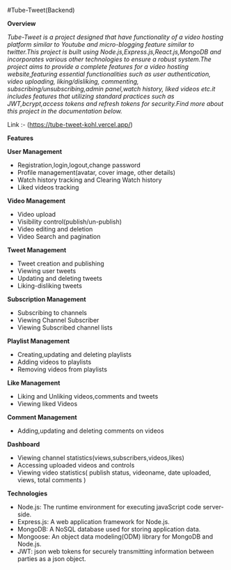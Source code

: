 #Tube-Tweet(Backend)

**Overview**

*Tube-Tweet is a project designed that have functionality of a video hosting platform similar to Youtube and micro-blogging feature similar to twitter.This project is built using Node.js,Express.js,React.js,MongoDB and incorporates various other technologies to ensure a robust system.The project aims to provide a complete features for a video hosting website,featuring essential functionalities such as user authentication, video uploading, liking/disliking, commenting, subscribing/unsubscribing,admin panel,watch history, liked videos etc.it includes features that utilizing standard practices such as JWT,bcrypt,access tokens and refresh tokens for security.Find more about this project in the documentation below.*

Link :- (https://tube-tweet-kohl.vercel.app/)

**Features**

**User Management**

   * Registration,login,logout,change password
   * Profile management(avatar, cover image, other details)
   * Watch history tracking and Clearing Watch history
   * Liked videos tracking

**Video Management**

   * Video upload
   * Visibility control(publish/un-publish)
   * Video editing and deletion
   * Video Search and pagination

**Tweet Management**

   * Tweet creation and publishing
   * Viewing user tweets
   * Updating and deleting tweets
   * Liking-disliking tweets

**Subscription Management**

   * Subscribing to channels
   * Viewing Channel Subscriber
   * Viewing Subscribed channel lists

**Playlist Management**

   * Creating,updating and deleting playlists
   * Adding videos to playlists
   * Removing videos from playlists

**Like Management**

   * Liking and Unliking videos,comments and tweets
   * Viewing liked Videos

**Comment Management**

   * Adding,updating and deleting comments on videos

**Dashboard**

   * Viewing channel statistics(views,subscribers,videos,likes)
   * Accessing uploaded videos and controls
   * Viewing video statistics( publish status, videoname, date uploaded, views, total comments )

**Technologies**

   * Node.js: The runtime environment for executing javaScript code server-side.
   * Express.js: A web application framework for Node.js.
   * MongoDB: A NoSQL database used for storing application data.
   * Mongoose: An object data modeling(ODM) library for MongoDB and Node.js.
   * JWT: json web tokens for securely transmitting information between parties as a json object.
